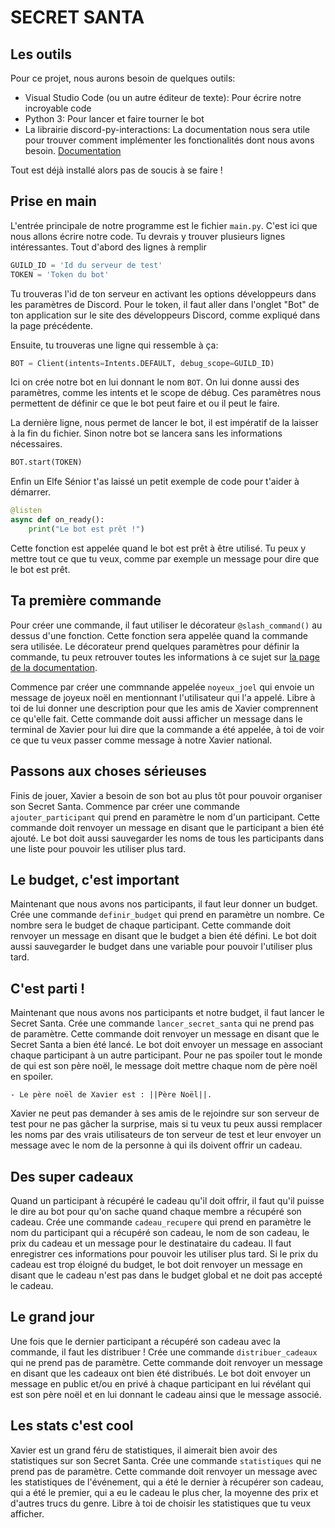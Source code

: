 # SECRET SANTA

## Les outils

Pour ce projet, nous aurons besoin de quelques outils:

- Visual Studio Code (ou un autre éditeur de texte): Pour écrire notre incroyable code
- Python 3: Pour lancer et faire tourner le bot
- La librairie discord-py-interactions: La documentation nous sera utile pour trouver comment implémenter les
  fonctionalités dont nous avons besoin. [Documentation](https://interactions-py.github.io/interactions.py/)

Tout est déjà installé alors pas de soucis à se faire !

## Prise en main

L'entrée principale de notre programme est le fichier `main.py`. C'est ici que nous allons écrire notre code.
Tu devrais y trouver plusieurs lignes intéressantes.
Tout d'abord des lignes à remplir

```python
GUILD_ID = 'Id du serveur de test'
TOKEN = 'Token du bot'
```

Tu trouveras l'id de ton serveur en activant les options développeurs dans les paramètres de Discord.
Pour le token, il faut aller dans l'onglet "Bot" de ton application sur le site des développeurs Discord, comme expliqué
dans la page précédente.

Ensuite, tu trouveras une ligne qui ressemble à ça:

```python
BOT = Client(intents=Intents.DEFAULT, debug_scope=GUILD_ID)
```

Ici on crée notre bot en lui donnant le nom `BOT`. On lui donne aussi des paramètres, comme les intents et le scope de
débug. Ces paramètres nous permettent de définir ce que le bot peut faire et ou il peut le faire.

La dernière ligne, nous permet de lancer le bot, il est impératif de la laisser à la fin du fichier. Sinon notre bot se
lancera sans les informations nécessaires.

```python
BOT.start(TOKEN)
```

Enfin un Elfe Sénior t'as laissé un petit exemple de code pour t'aider à démarrer.

```python
@listen
async def on_ready():
    print("Le bot est prêt !")
```

Cette fonction est appelée quand le bot est prêt à être utilisé. Tu peux y mettre tout ce que tu veux, comme par exemple
un message pour dire que le bot est prêt.

## Ta première commande

Pour créer une commande, il faut utiliser le décorateur `@slash_command()` au dessus d'une fonction. Cette fonction sera
appelée quand la commande sera utilisée. Le décorateur prend quelques paramètres pour définir la commande, tu peux
retrouver toutes les informations à ce sujet sur [la page de
la documentation](https://interactions-py.github.io/interactions.py/Guides/03%20Creating%20Commands/).

Commence par créer une commnande appelée `noyeux_joel` qui envoie un message de joyeux noël en mentionnant l'utilisateur
qui l'a appelé. Libre à toi de lui donner une description pour que les amis de Xavier comprennent ce qu'elle fait.
Cette commande doit aussi afficher un message dans le terminal de Xavier pour lui dire que la commande a été appelée, à
toi de voir ce que tu veux passer comme message à notre Xavier national.

## Passons aux choses sérieuses

Finis de jouer, Xavier a besoin de son bot au plus tôt pour pouvoir organiser son Secret Santa. Commence par créer une
commande `ajouter_participant` qui prend en paramètre le nom d'un participant. Cette commande doit
renvoyer un message en disant que le participant a bien été ajouté. Le bot doit aussi sauvegarder les noms de tous les
participants dans une liste pour pouvoir les utiliser plus tard.

## Le budget, c'est important

Maintenant que nous avons nos participants, il faut leur donner un budget. Crée une commande `definir_budget` qui prend
en paramètre un nombre. Ce nombre sera le budget de chaque participant. Cette commande doit renvoyer un message en
disant que le budget a bien été défini. Le bot doit aussi sauvegarder le budget dans une variable pour pouvoir
l'utiliser plus tard.

## C'est parti !

Maintenant que nous avons nos participants et notre budget, il faut lancer le Secret Santa. Crée une
commande `lancer_secret_santa` qui ne prend pas de paramètre. Cette commande doit renvoyer un message en disant que le
Secret Santa a bien été lancé. Le bot doit envoyer un message en associant chaque participant à un autre participant.
Pour ne pas spoiler tout le monde de qui est son père noël, le message doit mettre chaque nom de père noël en spoiler.

```
- Le père noël de Xavier est : ||Père Noël||.
```

Xavier ne peut pas demander à ses amis de le rejoindre sur son serveur de test pour ne pas gâcher la surprise, mais si
tu veux tu peux aussi remplacer les noms par des vrais utilisateurs de ton serveur de test et leur envoyer un message
avec le nom de la personne à qui ils doivent offrir un cadeau.

## Des super cadeaux

Quand un participant à récupéré le cadeau qu'il doit offrir, il faut qu'il puisse le dire au bot pour qu'on sache quand
chaque membre a récupéré son cadeau. Crée une commande `cadeau_recupere` qui prend en paramètre le nom du participant
qui a récupéré son cadeau, le nom de son cadeau, le prix du cadeau et un message pour le destinataire du cadeau. Il faut
enregistrer ces informations pour pouvoir les utiliser plus tard. Si le prix du cadeau est trop éloigné du budget, le
bot doit renvoyer un message en disant que le cadeau n'est pas dans le budget global et ne doit pas accepté le cadeau.

## Le grand jour

Une fois que le dernier participant a récupéré son cadeau avec la commande, il faut les distribuer ! Crée une
commande `distribuer_cadeaux` qui ne prend pas de paramètre. Cette commande doit renvoyer un message en disant que les
cadeaux ont bien été distribués. Le bot doit envoyer un message en public et/ou en privé à chaque participant en lui
révélant qui est son père noël et en lui donnant le cadeau ainsi que le message associé.

## Les stats c'est cool

Xavier est un grand féru de statistiques, il aimerait bien avoir des statistiques sur son Secret Santa. Crée une
commande `statistiques` qui ne prend pas de paramètre. Cette commande doit renvoyer un message avec les statistiques de
l'événement, qui a été le dernier à récupérer son cadeau, qui a été le premier, qui a eu le cadeau le plus cher, la
moyenne des prix et d'autres trucs du genre. Libre à toi de choisir les statistiques que tu veux afficher.